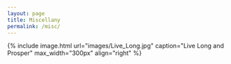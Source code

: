 ```yaml
---
layout: page
title: Miscellany
permalink: /misc/
---
```


{% include image.html url="images/Live_Long.jpg" caption="Live Long and Prosper" max_width="300px" align="right" %}
